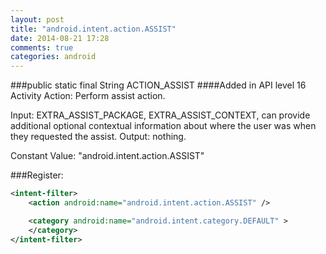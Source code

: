 ```yaml
---
layout: post
title: "android.intent.action.ASSIST"
date: 2014-08-21 17:28
comments: true
categories: android
---
```

###public static final String ACTION_ASSIST
####Added in API level 16
Activity Action: Perform assist action.

Input: EXTRA_ASSIST_PACKAGE, EXTRA_ASSIST_CONTEXT, can provide additional optional contextual information about where the user was when they requested the assist. Output: nothing.

Constant Value: "android.intent.action.ASSIST"

###Register:
```xml
<intent-filter>
    <action android:name="android.intent.action.ASSIST" />

    <category android:name="android.intent.category.DEFAULT" >
    </category>
</intent-filter>
```
